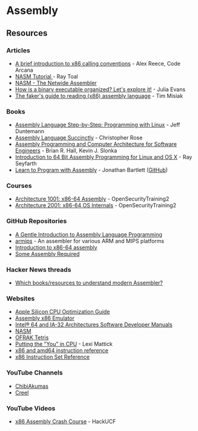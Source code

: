 # Assembly

## Resources

### Articles

* [A brief introduction to x86 calling conventions](https://codearcana.com/posts/2013/05/21/a-brief-introduction-to-x86-calling-conventions.html) - Alex Reece, Code Arcana
* [NASM Tutorial ](https://cs.lmu.edu/\~ray/notes/nasmtutorial/)- Ray Toal
* [NASM - The Netwide Assembler](https://www.nasm.us/xdoc/2.13.03rc1/html/nasmdoc0.html)
* [How is a binary executable organized? Let's explore it!](https://jvns.ca/blog/2014/09/06/how-to-read-an-executable/) - Julia Evans
* [The faker's guide to reading (x86) assembly language](https://www.timdbg.com/posts/fakers-guide-to-assembly/) - Tim Misiak

### Books

* [Assembly Language Step-by-Step: Programming with Linux](https://jagdishkapadnis.wordpress.com/wp-content/uploads/2015/05/assembly-language-step-by-step-programming-with-linux-3rd-edition.pdf) - Jeff Duntemann
* [Assembly Language Succinctly](https://www.syncfusion.com/succinctly-free-ebooks/assemblylanguage) - Christopher Rose
* [Assembly Programming and Computer Architecture for Software Engineers](https://github.com/brianrhall/Assembly) - Brian R. Hall, Kevin J. Slonka
* [Introduction to 64 Bit Assembly Programming for Linux and OS X](https://www.amazon.co.uk/Introduction-Bit-Assembly-Programming-Linux/dp/1484921909) - Ray Seyfarth
* [Learn to Program with Assembly](https://www.amazon.co.uk/Learn-Program-Assembly-Foundational-Programmers/dp/1484274369) - Jonathan Bartlett ([GitHub](https://github.com/Apress/learn-to-program-w-assembly))

### Courses

* [Architecture 1001: x86-64 Assembly](https://p.ost2.fyi/courses/course-v1:OpenSecurityTraining2+Arch1001\_x86-64\_Asm+2021\_v1/about) - OpenSecurityTraining2
* [Architecture 2001: x86-64 OS Internals](https://p.ost2.fyi/courses/course-v1:OpenSecurityTraining2+Arch2001\_x86-64\_OS\_Internals+2021\_v1/about) - OpenSecurityTraining2

### GitHub Repositories

* [A Gentle Introduction to Assembly Language Programming](https://github.com/pkivolowitz/asm\_book)
* [armips](https://github.com/Kingcom/armips) - An assembler for various ARM and MIPS platforms
* [Introduction to x86-64 assembly](https://github.com/luamfb/intro\_x86-64)
* [Some Assembly Required](https://github.com/hackclub/some-assembly-required)

### Hacker News threads

* [Which books/resources to understand modern Assembler?](https://news.ycombinator.com/item?id=40104823)

### Websites

* [Apple Silicon CPU Optimization Guide](https://developer.apple.com/documentation/apple-silicon/cpu-optimization-guide)
* [Assembly x86 Emulator](https://carlosrafaelgn.com.br/Asm86/)
* [Intel® 64 and IA-32 Architectures Software Developer Manuals](https://www.intel.com/content/www/us/en/developer/articles/technical/intel-sdm.html)
* [NASM](https://www.nasm.us/)
* [OFRAK Tetris](https://ofrak.com/tetris/)
* [Putting the "You" in CPU](https://cpu.land/) - Lexi Mattick
* [x86 and amd64 instruction reference](https://www.felixcloutier.com/x86/index.html)
* [x86 Instruction Set Reference](http://x86.dapsen.com/)

### YouTube Channels

* [ChibiAkumas](https://www.youtube.com/@ChibiAkumas)
* [Creel](https://www.youtube.com/@WhatsACreel)

### YouTube Videos

* [x86 Assembly Crash Course](https://www.youtube.com/watch?v=75gBFiFtAb8) - HackUCF
